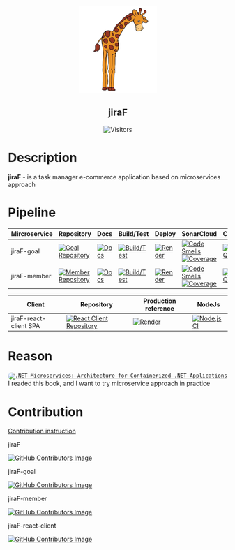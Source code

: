 <div align="center">
 <img src="docs/img/jiraF-icon.png" weight="100px" height="200px" />
 <h2>jiraF</h2>

![Visitors](http://estruyf-github.azurewebsites.net/api/VisitorHit?user=KurnakovMaksim&repo=jiraF&countColor=%237B1E7A&style=flat)

</div>

# Description
<b>jiraF</b> - is a task manager e-commerce application based on microservices approach

# Pipeline

| Mircroservice 	  | Repository  | Docs | Build/Test | Deploy |  SonarCloud | CodeQL | Codecov |
|------------------  | --- | ------------ | -------------------------------------- | ---------------------------- | ----- | ----- | --- |
| jiraF-goal | [![Goal Repository](https://img.shields.io/static/v1?label=&message=Goal-Repository&color=orange&logo=github)](https://github.com/KurnakovMaksim/jiraF-goal) | [![Docs](https://img.shields.io/static/v1?label=&message=Docs&color=blue)](https://github.com/KurnakovMaksim/jiraF-goal/blob/main/ReadMe.md) | [![Build/Test](https://github.com/KurnakovMaksim/jiraF-goal/actions/workflows/goal-build-test.yml/badge.svg)](https://github.com/KurnakovMaksim/jiraF-goal/actions/workflows/goal-build-test.yml) | [![Render](https://img.shields.io/static/v1?label=&message=Render&color=grey&logo=render)](https://jiraf-goal.onrender.com/ping) | [![Code Smells](https://sonarcloud.io/api/project_badges/measure?project=KurnakovMaksim_jiraF&metric=code_smells)](https://sonarcloud.io/summary/new_code?id=KurnakovMaksim_jiraF) [![Coverage](https://sonarcloud.io/api/project_badges/measure?project=KurnakovMaksim_jiraF&metric=coverage)](https://sonarcloud.io/summary/new_code?id=KurnakovMaksim_jiraF) | [![CodeQL](https://github.com/KurnakovMaksim/jiraF-goal/workflows/CodeQL/badge.svg)](https://github.com/KurnakovMaksim/jiraF-goal/actions?query=workflow%3ACodeQL) | [![Codecov](https://codecov.io/gh/KurnakovMaksim/jiraF/branch/main/graph/badge.svg)](https://codecov.io/gh/KurnakovMaksim/jiraF)
| jiraF-member | [![Member Repository](https://img.shields.io/static/v1?label=&message=Member-Repository&color=orange&logo=github)](https://github.com/KurnakovMaksim/jiraF-member) | [![Docs](https://img.shields.io/static/v1?label=&message=Docs&color=blue)](https://github.com/KurnakovMaksim/jiraF-member/blob/main/ReadMe.md)  | [![Build/Test](https://github.com/KurnakovMaksim/jiraF-member/actions/workflows/build-test.yml/badge.svg)](https://github.com/KurnakovMaksim/jiraF-member/actions/workflows/build-test.yml) | [![Render](https://img.shields.io/static/v1?label=&message=Render&color=grey&logo=render)](https://jiraf-member.onrender.com/ping) | [![Code Smells](https://sonarcloud.io/api/project_badges/measure?project=KurnakovMaksim_jiraF-member&metric=code_smells)](https://sonarcloud.io/summary/new_code?id=KurnakovMaksim_jiraF-member) [![Coverage](https://sonarcloud.io/api/project_badges/measure?project=KurnakovMaksim_jiraF-member&metric=coverage)](https://sonarcloud.io/summary/new_code?id=KurnakovMaksim_jiraF-member) | [![CodeQL](https://github.com/KurnakovMaksim/jiraF-member/workflows/CodeQL/badge.svg)](https://github.com/KurnakovMaksim/jiraF-member/actions?query=workflow%3ACodeQL) | [![Codecov](https://codecov.io/gh/KurnakovMaksim/jiraF-member/branch/main/graph/badge.svg)](https://codecov.io/gh/KurnakovMaksim/jiraF-member) |

| Client | Repository  | Production reference | NodeJs |
| ------ | ----- | -------------------- | ---------- |
| jiraF-react-client SPA | [![React Client Repository](https://img.shields.io/static/v1?label=&message=React-Client-Repository&color=orange&logo=github)](https://github.com/KurnakovMaksim/jiraF-react-client) | [![Render](https://img.shields.io/static/v1?label=&message=Render&color=grey&logo=render)](https://jiraf-react-client.onrender.com/) | [![Node.js CI](https://github.com/KurnakovMaksim/jiraF-react-client/actions/workflows/node-js.yml/badge.svg)](https://github.com/KurnakovMaksim/jiraF-react-client/actions/workflows/node-js.yml) |

# Reason
<code><a href="#ArchitectureForContainerizedDotNetApplications" ><img src="https://docs.microsoft.com/en-us/dotnet/architecture/microservices/media/cover-large.png" title=".NET Microservices: Architecture for Containerized .NET Applications" width="150" style="border-radius:8px" /></a></code><br>
I readed this book, and I want to try microservice approach in practice

# Contribution
[Contribution instruction](https://github.com/KurnakovMaksim/jiraF/blob/main/CONTRIBUTION.md)

<p>jiraF</p>
<a href="https://github.com/KurnakovMaksim/jiraF/graphs/contributors">
  
  ![GitHub Contributors Image](https://contrib.rocks/image?repo=KurnakovMaksim/jiraF)
  
</a>

<p>jiraF-goal</p>
<a href="https://github.com/KurnakovMaksim/jiraF-goal/graphs/contributors">
  
  ![GitHub Contributors Image](https://contrib.rocks/image?repo=KurnakovMaksim/jiraF-goal)
  
</a>

<p>jiraF-member</p>
<a href="https://github.com/KurnakovMaksim/jiraF-member/graphs/contributors">
  
  ![GitHub Contributors Image](https://contrib.rocks/image?repo=KurnakovMaksim/jiraF-member)
  
</a>

<p>jiraF-react-client</p>
<a href="https://github.com/KurnakovMaksim/jiraF-client/graphs/contributors">
  
  ![GitHub Contributors Image](https://contrib.rocks/image?repo=KurnakovMaksim/jiraF-react-client)
  
</a>

